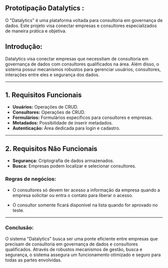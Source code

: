 ## Prototipação Datalytics :
O "Datalytics" é uma plataforma voltada para consultoria em governança de dados. Este projeto visa conectar empresas e consultores especializados de maneira prática e objetiva.

## Introdução:
Datalytics visa conectar empresas que necessitam de consultoria em governança de dados com consultores qualificados na área. Além disso, o sistema possui mecanismos robustos para gerenciar usuários, consultores, interações entre eles e segurança dos dados.

---

## 1. Requisitos Funcionais

- **Usuários:** Operações de CRUD.
- **Consultores:** Operações de CRUD.
- **Formulários:** Formulários específicos para consultores e empresas.
- **Metadados:** Possibilidade de inserir metadados.
- **Autenticação:** Área dedicada para login e cadastro.


---
## 2. Requisitos Não Funcionais

- **Segurança:** Criptografia de dados armazenados.
- **Busca:** Empresas podem localizar e selecionar consultores.

### Regras de negócios:
- O consultores só devem ter acesso a informação da empresa quando a empresa solicitar ou entra o contato para liberar o acesso.

- O consultor somente ficará disponível na lista quando for aprovado no teste.
---

### Conclusão:
O sistema "Datalytics" busca ser uma ponte eficiente entre empresas que precisam de consultoria em governança de dados e consultores qualificados. Através de robustos mecanismos de gestão, busca e segurança, o sistema assegura um funcionamento otimizado e seguro para todas as partes envolvidas.